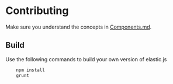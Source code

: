Contributing
=====
Make sure you understand the concepts in [Components.md][1].

Build
---
Use the following commands to build your own version of elastic.js

```sh
    npm install
    grunt
```

[1]: docs/components.md